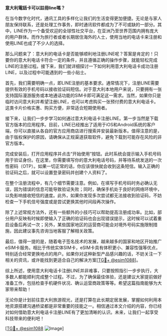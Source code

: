 **意大利電話卡可以註冊line嗎？**

在当今数字化时代，通讯工具的多样化让我们的生活变得更加便捷。无论是与家人朋友保持联系，还是处理工作事务，即时通讯软件都成为了不可或缺的一部分。其中，LINE作为一个备受欢迎的全球性社交平台，在亚洲乃至世界范围内拥有庞大的用户群体。而作为旅行者或者长期居住海外的人士，使用当地的电话卡来注册和使用LINE也成了不少人的选择。

那么问题来了：意大利的电话卡是否能够顺利地注册LINE呢？答案是肯定的！只要你的意大利电话卡符合一定的条件，并且遵循正确的操作步骤，就能轻松完成LINE的注册过程。接下来，我们就详细探讨一下如何利用意大利电话卡成功注册LINE，以及过程中可能遇到的一些小贴士。

首先，我们需要明确一点，即LINE注册的基本要求。通常情况下，注册LINE需要提供有效的手机号码以接收验证码短信。对于意大利本地用户来说，只要拥有一张支持国际漫游服务或本地通话功能的SIM卡即可满足这一需求。当然，如果你只是临时访问意大利并希望注册LINE，也可以考虑购买一张预付费的意大利电话卡。这类卡片价格实惠、购买方便，非常适合短期使用者。

接下来，让我们一步步学习如何通过意大利电话卡注册LINE。第一步当然是下载官方版本的应用程序。目前，LINE已经推出了适用于iOS和Android系统的客户端，你可以直接从各自的官方应用商店进行搜索并安装最新版本。值得注意的是，由于版权保护的原因，请确保从正规渠道获取软件，避免下载到可能存在风险的非官方版本。

完成安装后，打开应用程序并点击“开始使用”按钮。此时系统会提示输入手机号码用于验证身份。在这里，你需要填写你的意大利电话号码，并等待系统发送的一次性密码（OTP）。如果一切正常的话，你应该很快就会收到这条短信。输入正确的验证码之后，就可以设置登录密码并创建个人资料了。

在整个注册流程中，有几个细节需要注意。例如，在填写手机号码时务必确认无误，因为错误的信息可能导致验证失败；同时，确保手机处于良好的网络环境中，以免影响接收短信的速度。此外，如果你发现多次尝试都无法接收到验证码，不妨检查一下手机信号强度或是尝试更换其他时间段再次操作。

除了上述常规方法外，还有一些额外的小技巧可以帮助提高注册成功率。比如，部分用户反映有时候即使输入了正确的验证码也会出现错误提示，这时候可以试着重启设备后再试一次；另外，某些国家地区的运营商可能会对境外号码实施限制措施，因此建议事先咨询当地客服了解相关政策。

最后，值得一提的是，随着电子签名技术的发展，越来越多的国家和地区开始推广eSIM卡服务。相比于传统实体SIM卡，eSIM卡具有体积更小、兼容性强等优点，特别适合经常更换地点的用户。如果你对这种新型产品感兴趣的话，不妨关注一下相关的资讯，或许能找到更适合自己的解决方案[[TG💪+ @esim1088](https://t.me/s/esim1088)]。

综上所述，使用意大利电话卡注册LINE并非难事，只要按照指引一步步执行，大多数人都能顺利完成整个过程。不过，为了确保最佳体验，还是建议大家提前做好准备工作，包括检查手机硬件状况、确认运营商政策等等。希望这篇指南能够为大家带来帮助！

无论你是计划前往意大利旅游观光，还是打算在此长期定居发展，掌握如何利用本地资源搭建沟通桥梁都是非常重要的技能之一。相信通过本文介绍的内容，你已经对如何借助意大利电话卡注册LINE有了更加清晰的认识。未来，让我们一起享受科技带来的便利吧！

[[TG💪+ @esim1088](https://t.me/s/esim1088) ![Image](https://i.postimg.cc/4NQfJmqS/Snipaste-2025-05-13-00-14-12.png)]